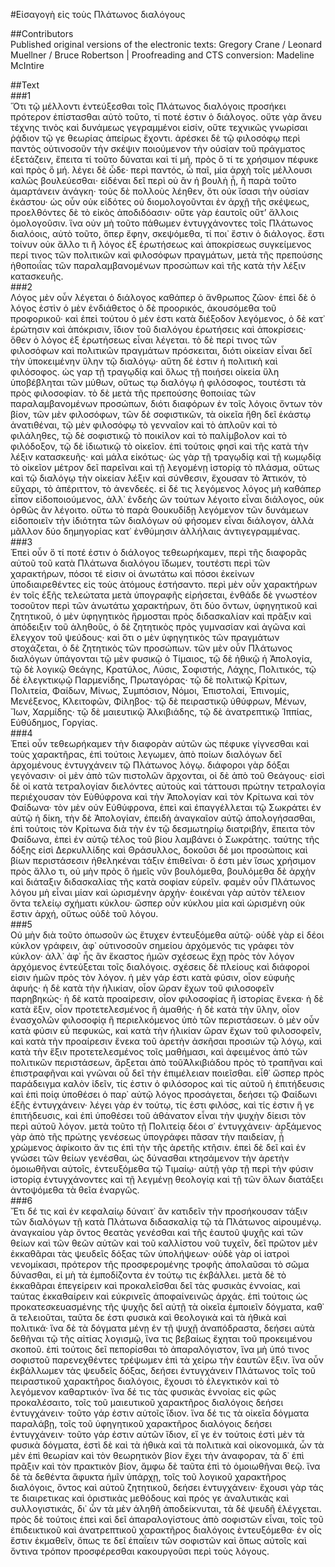 #Εἰσαγογὴ εἰς τοὺς Πλάτωνος διαλόγους  

##Contributors  
Published original versions of the electronic texts: Gregory Crane / Leonard Muellner / Bruce Robertson | Proofreading and CTS conversion: Madeline McIntire  

##Text  
###1  
Ὅτι τῷ μέλλοντι ἐντεύξεσθαι τοῖς Πλάτωνος διαλόγοις προσήκει πρότερον ἐπίστασθαι αὐτὸ τοῦτο, τί ποτέ ἐστιν ὁ διάλογος. οὔτε γὰρ ἄνευ τέχνης τινὸς καὶ δυνάμεως γεγραμμένοι εἰσίν, οὔτε τεχνικῶς γνωρίσαι ῥᾴδιον τῷ γε θεωρίας ἀπείρως ἔχοντι. ἀρέσκει δὲ τῷ φιλοσόφῳ περὶ παντὸς οὑτινοσοῦν τὴν σκέψιν ποιούμενον τὴν οὐσίαν τοῦ πράγματος ἐξετάζειν, ἔπειτα τί τοῦτο δύναται καὶ τί μή, πρὸς ὅ τί τε χρήσιμον πέφυκε καὶ πρὸς ὃ μή. λέγει δὲ ὧδε· περὶ παντός, ὦ παῖ, μία ἀρχὴ τοῖς μέλλουσι καλῶς βουλεύεσθαι· εἰδέναι δεῖ περὶ οὐ ἂν ἡ βουλὴ ᾖ, ἢ παρὰ τοῦτο ἁμαρτάνειν ἀνάγκη· τοὺς δὲ πολλοὺς λέηθεν, ὅτι οὐκ ἴσασι τὴν οὐσίαν ἑκάστου· ὡς οὖν οὐκ εἰδότες οὐ διομολογοῦνται ἐν ἀρχῇ τῆς σκέψεως, προελθόντες δὲ τὸ εἰκὸς ἀποδιδόασιν· οὔτε γὰρ ἑαυτοῖς οὔτʼ ἄλλοις ὁμολογοῦσιν. ἵνα οὐν μὴ τοῦτο πάθωμεν ἐντυγχάνοντες τοῖς Πλάτωνος διαλόοις, αὐτὸ τοῦτο, ὅπερ ἔφην, σκεψόμεθα, τί ποι᾽ ἔστιν ὁ διάλογος. ἔστι τοίνυν οὐκ ἄλλο τι ἢ λόγος ἐξ ἐρωτήσεως καὶ ἀποκρίσεως συγκείμενος περί τινος τῶν πολιτικῶν καὶ φιλοσόφων πραγμάτων, μετὰ τῆς πρεπούσης ἠθοποιΐας τῶν παραλαμβανομένων προσώπων καὶ τῆς κατὰ τὴν λέξιν κατασκευῆς.  
###2  
Λόγος μὲν οὖν λέγεται ὁ διάλογος καθάπερ ὁ ἄνθρωπος ζῶον· ἐπεὶ δὲ ὁ λόγος ἐστὶν ὁ μὲν ἐνδιάθετος ὁ δὲ προορικός, ἀκουσόμεθα τοῦ προφορικοῦ· καὶ ἐπεὶ τούτου ὁ μέν ἐστι κατὰ διέξοδον λεγόμενος, ὁ δὲ κατ᾽ ἐρώτησιν καὶ ἀπόκρισιν, ἴδιον τοῦ διαλόγου ἐρωτήσεις καὶ ἀποκρίσεις· ὅθεν ὁ λόγος ἐξ ἐρωτήσεως εἶναι λέγεται. τὸ δὲ περί τινος τῶν φιλοσόφων καὶ πολιτικῶν πραγμάτων πρόσκειται, διότι οἰκείαν εἶναι δεῖ τὴν ὑποκειμένην ὕλην τῷ διαλόγῳ· αὕτη δέ ἐστιν ἡ πολιτικὴ καὶ φιλόσοφος. ὡς γαρ τῇ τραγῳδίᾳ καὶ ὅλως τῇ ποιήσει οἰκεία ὕλη ὑποβέβληται τῶν μύθων, οὕτως τῳ διαλόγῳ ἡ φιλόσοφος, τουτέστι τὰ πρὸς φιλοσοφίαν. τὸ δὲ μετὰ τῆς πρεπούσης θοποιίας τῶν παραλαμβανομένων προσώπων, διότι διαφόρων ἐν τοῖς λόγοις ὄντων τὸν βίον, τῶν μὲν φιλοσόφων, τῶν δὲ σοφιστικῶν, τὰ οἰκεῖα ἤθη δεῖ ἑκάστῳ ἀνατιθέναι, τῷ μὲν φιλοσόφῳ τὸ γενναῖον καὶ τὸ ἁπλοῦν καὶ τὸ φιλάληθες, τῷ δὲ σοφιστικῷ τὸ ποικίλον καὶ τὸ παλίμβολον καὶ τὸ φιλόδοξον, τῷ δὲ ἰδιωτικῷ τὸ οἰκεῖον. ἐπὶ τούτοις φησὶ καὶ τῆς κατὰ τὴν λέξιν κατασκευῆς· καὶ μάλα εἰκότως· ὡς γὰρ τῇ τραγῳδίᾳ καὶ τῇ κωμῳδίᾳ τὸ οἰκεῖον μέτρον δεῖ παρεῖναι καὶ τῇ λεγομένῃ ἱστορίᾳ τὸ πλάσμα, οὕτως καὶ τῷ διαλόγῳ τὴν οἰκείαν λέξιν καὶ σύνθεσιν, ἔχουσαν τὸ Ἀττικόν, τὸ εὔχαρι, τὸ ἀπέριττον, τὸ ἀνενδεές. εἰ δέ τις λεγόμενος λόγος μὴ καθάπερ εἶπον εἰδοποιούμενος, ἀλλ᾽ ἐνδεὴς ὤν τούτων λέγοιτο εἶναι διάλογος, οὐκ ὀρθῶς ἂν λέγοιτο. οὕτω τὸ παρὰ Θουκυδίδῃ λεγόμενον τῶν δυνάμεων εἰδοποιεῖν τὴν ἰδιότητα τῶν διαλόγων οὐ φήσομεν εἶναι διάλογον, ἀλλὰ μᾶλλον δύο δημηγορίας κατ᾽ ἐνθύμησιν ἀλλήλαις ἀντιγεγραμμένας.  
###3  
Ἐπεὶ οὖν ὅ τί ποτέ ἐστιν ὁ διάλογος τεθεωρήκαμεν, περὶ τῆς διαφορᾶς αὐτοῦ τοῦ κατὰ Πλάτωνα διαλόγου ἴδωμεν, τουτέστι περὶ τῶν χαρακτήρων, πόσοι τέ εἰσιν οἱ ἀνωτάτω καὶ πόσοι ἐκείνων ὑποδιαιρεθέντες εἰς τοὺς ἀτόμους ἐστήσαντο. περὶ μὲν οὖν χαρακτήρων ἐν τοῖς ἑξῆς τελεώτατα μετὰ ὑπογραφῆς εἰρήσεται, ἐνθάδε δὲ γνωστέον τοσοῦτον περὶ τῶν ἀνωτάτω χαρακτήρων, ὅτι δύο ὄντων, ὑφηγητικοῦ καὶ ζητητικοῦ, ὁ μὲν ὑφηγητικὸς ἥρμοσται πρὸς διδασκαλίαν καὶ πρᾶξιν καὶ ἀπόδειξιν τοῦ ἀληθοῦς, ὁ δὲ ζητητικὸς πρὸς γυμνασίαν καὶ ἀγῶνα καὶ ἔλεγχον τοῦ ψεύδους· καὶ ὅτι ο μὲν ὑφηγητικὸς τῶν πραγμάτων στοχάζεται, ὁ δὲ ζητητικὸς τῶν προσώπων. τῶν μὲν οὖν Πλάτωνος διαλόγων ὑπάγονται τῷ μὲν φυσικῷ ὁ Τίμαιος, τῷ δὲ ἠθικῷ ἡ Ἀπολογία, τῷ δὲ λογικῷ Θεάγης, Κρατύλος, Λύσις, Σοφιστής, Λάχης, Πολιτικός, τῷ δὲ ἐλεγκτικῳῷ Παρμενίδης, Πρωταγόρας· τῷ δὲ πολιτικῷ Κρίτων, Πολιτεία, Φαίδων, Μίνως, Συμπόσιον, Νόμοι, Ἐπιστολαί, Ἐπινομίς, Μενέξενος, Κλειτοφῶν, Φίληβος· τῷ δὲ πειραστικῷ ὐθύφρων, Μένων, Ἴων, Χαρμίδης· τῷ δὲ μαιευτικῷ Ἀλκιβιάδης, τῷ δὲ ἀνατρεπτικῷ Ἱππίας, Εὐθύδημος, Γοργίας.  
###4  
Ἐπεὶ οὖν τεθεωρήκαμεν τὴν διαφορὰν αὐτῶν ὡς πέφυκε γίγνεσθαι καὶ τοὺς χαρακτῆρας, ἐπὶ τούτοις λεγωμεν, ἀπὸ ποίων διαλόγων δεῖ ἀρχομένους ἐντυγχάνειν τῷ Πλάτωνος λόγῳ. διάφοροι γὰρ δόξαι γεγόνασιν· οἱ μὲν ἀπὸ τῶν πιστολῶν ἄρχονται, οἱ δὲ ἀπὸ τοῦ Θεάγους· εἰσὶ δὲ οἱ κατὰ τετραλογίαν διελόντες αὐτοὺς καὶ τάττουσι πρώτην τετραλογία περιέχουσαν τὸν Εὐθύφρονα καὶ τὴν Ἀπολογίαν καὶ τὸν Κρίτωνα καὶ τὸν Φαίδωνα· τὸν μὲν οὐν Εὐθύφρονα, ἐπεὶ καὶ ἐπαγγέλλεται τῷ Σωκράτει ἐν αὐτῷ ἡ δίκη, τὴν δὲ Ἀπολογίαν, ἐπειδὴ ἀναγκαῖον αὐτῷ ἀπολογήσασθαι, ἐπὶ τούτοις τὸν Κρίτωνα διὰ τὴν ἐν τῷ δεσμωτηρίῳ διατριβήν, ἔπειτα τὸν Φαίδωνα, ἐπεὶ ἐν αὐτῷ τέλος τοῦ βίου λαμβάνει ὁ Σωκράτης. ταύτης τῆς δόξης εἰσὶ Δερκυλλίδης καὶ Θράσυλλος, δοκοῦσι δέ μοι προσώποις καὶ βίων περιστάσεσιν ἠθεληκέναι τάξιν ἐπιθεῖναι· ὅ ἐστι μὲν ἴσως χρήσιμον πρὸς ἄλλο τι, οὐ μὴν πρὸς ὃ ἡμεῖς νῦν βουλόμεθα, βουλόμεθα δὲ ἀρχὴν καὶ διάταξιν διδασκαλίας τῆς κατὰ σοφίαν εὑρεῖν. φαμὲν οὖν Πλάτωνος λόγου μὴ εἶναι μίαν καὶ ὡρισμένην ἀρχήν· ἐοικέναι γὰρ αὐτὸν τέλειον ὄντα τελείῳ σχήματι κύκλου· ὥσπερ οὖν κύκλου μία καὶ ὡρισμένη οὐκ ἔστιν ἀρχή, οὕτως οὐδὲ τοῦ λόγου.  
###5  
Οὐ μὴν διὰ τοῦτο ὁπωσοῦν ὡς ἔτυχεν ἐντευξόμεθα αὐτῷ· οὐδὲ γὰρ εἰ δέοι κύκλον γράφειν, ἀφ᾽ οὑτινοσοῦν σημείου ἀρχόμενός τις γράφει τὸν κύκλον· ἀλλ᾽ ἀφ᾽ ἧς ἂν ἕκαστος ἡμῶν σχέσεως ἔχῃ πρὸς τὸν λόγον ἀρχόμενος ἐντεύξεται τοῖς διαλόγοις. σχέσεις δὲ πλείους καὶ διάφοροί εἰσιν ἡμῶν πρὸς τὸν λόγον. ἡ μὲν γάρ ἐστι κατὰ φύσιν, οἷον εὐφυὴς ἀφυής· ἡ δὲ κατὰ τὴν ἡλικίαν, οἷον ὥραν ἔχων τοῦ φιλοσοφεῖν παρηβηκώς· ἡ δὲ κατὰ προαίρεσιν, οἷον φιλοσοφίας ἢ ἱστορίας ἕνεκα· ἡ δὲ κατὰ ἕξιν, οἷον προτετελεσμένος ἢ ἀμαθής· ἡ δὲ κατὰ τὴν ὕλην, οἷον ἐνασχολῶν φιλοσοφίᾳ ἢ περιελκόμενος ὑπὸ τῶν περιστάσεων. ὁ μὲν οὖν κατὰ φύσιν εὖ πεφυκώς, καὶ κατὰ τὴν ἡλικίαν ὥραν ἔχων τοῦ φιλοσοφεῖν, καὶ κατὰ τὴν προαίρεσιν ἕνεκα τοῦ ἀρετὴν ἀσκῆσαι προσιὼν τῷ λόγῳ, καὶ κατὰ τὴν ἕξιν προτετελεσμένος τοῖς μαθήμασι, καὶ ἀφειμένος ἀπὸ τῶν πολιτικῶν περιστάσεων, ἄρξεται ἀπὸ τοῦἈλκιβιάδου πρὸς τὸ τραπῆναι καὶ ἐπιστραφῆναι καὶ γνῶναι οὗ δεῖ τὴν ἐπιμέλειαν ποιεῖσθαι. εἶθ᾽ ὥσπερ πρὸς παράδειγμα καλὸν ἰδεῖν, τίς ἐστιν ὁ φιλόσορος καὶ τίς αὐτοῦ ἡ ἐπιτήδευσις καὶ ἐπὶ ποίᾳ ὑποθέσει ὁ παρ᾽ αὐτῷ λόγος προσάγεται, δεήσει τῷ Φαίδωνι ἑξῆς ἐντυγχάνειν· λέγει γὰρ ἐν τούτῳ, τίς ἐστι φιλόσς, καὶ τίς ἐστιν ἥ γε ἐπιτήδευσις, καὶ ἐπὶ ὑποθέσει τοῦ ἀθάνατον εἶναι τὴν ψυχὴν δίεισι τὸν περὶ αὐτοῦ λόγον. μετὰ τοῦτο τῇ Πολιτείᾳ δέοι σ᾽ ἐντυγχάνειν· ἀρξάμενος γὰρ ἀπὸ τῆς πρώτης γενέσεως ὑπογράφει πᾶσαν τὴν παιδείαν, ᾗ χρώμενος ἀφίκοιτο ἄν τις ἐπὶ τὴν τῆς ἀρετῆς κτῆσιν. ἐπεὶ δὲ δεῖ καὶ ἐν γνώσει τῶν θείων γενέσθαι, ὡς δύνασθαι κτησάμενον τὴν ἀρετὴν ὁμοιωθῆναι αὐτοῖς, ἐντευξόμεθα τῷ Τιμαίῳ· αὐτῇ γὰρ τῇ περὶ τὴν φύσιν ἱστορίᾳ ἐντυγχάνοντες καὶ τῇ λεγμένῃ θεολογίᾳ καὶ τῇ τῶν ὅλων διατάξει ἀντοψόμεθα τὰ θεῖα ἐναργῶς.  
###6  
Ἔτι δέ τις καὶ ἐν κεφαλαίῳ δύναιτ᾽ ἂν κατιδεῖν τὴν προσήκουσαν τάξιν τῶν διαλόγων τῇ κατὰ Πλάτωνα διδασκαλίᾳ τῷ τὰ Πλάτωνος αἱρουμένῳ. ἀναγκαίου γὰρ ὄντος θεατὰς γενέσθαι καὶ τῆς ἑαυτοῦ ψυχῆς καὶ τῶν θείων καὶ τῶν θεῶν αὐτῶν καὶ τοῦ καλλίστου νοῦ τυχεῖν, δεῖ πρῶτον μὲν ἐκκαθᾶραι τὰς ψευδεῖς δόξας τῶν ὑπολήψεων· οὐδὲ γὰρ οἱ ἰατροὶ νενομίκασι, πρότερον τῆς προσφερομένης τροφῆς ἀπολαῦσαι τὸ σῶμα δύνασθαι, εἰ μὴ τὰ ἐμποδίζοντα ἐν τούτῳ τις ἐκβάλλει. μετὰ δὲ τὸ ἐκκαθᾶραι ἐπεγείρειν καὶ προκαλεῖσθαι δεῖ τὰς φυσικὰς ἐννοίας, καὶ ταύτας ἐκκαθαίρειν καὶ εὐκρινεῖς άποφαίνεινῶς ἀρχάς. ἐπὶ τούτοις ὡς προκατεσκευασμένης τῆς ψυχῆς δεῖ αὐτῇ τὰ οἰκεῖα ἐμποιεῖν δόγματα, καθ᾽ ἃ τελειοῦται, ταῦτα δε ἐστι φυσικὰ καὶ θεολογικὰ καὶ τὰ ἠθικὰ καὶ πολιτικά· ἵνα δὲ τὰ δόγματα μένῃ ἐν τῇ ψυχῇ ἀναπόδραστα, δεήσει αὐτὰ δεθῆναι τῷ τῆς αἰτίας λογισμῷ, ἵνα τις βεβαίως ἔχηται τοῦ προκειμένου σκοποῦ. ἐπὶ τούτοις δεῖ πεπορίσθαι τὸ ἀπαραλόγιστον, ἵνα μὴ ὑπό τινος σοφιστοῦ παρενεχθέντες τρέψωμεν ἐπὶ τὰ χείρω τὴν ἑαυτῶν ἕξιν. ἵνα οὖν ἐκβάλλωμεν τὰς ψευδεῖς δόξας, δεήσει ἐντυγχάνειν Πλάτωνος τοῖς τοῦ πειραστικοῦ χαρακτῆρος διαλόγοις, ἔχουσι τὸ ἐλεγκτικὸν καὶ τὸ λεγόμενον καθαρτικόν· ἵνα δέ τις τὰς φυσικὰς ἐννοίας εἰς φῶς προκαλέσαιτο, τοῖς τοῦ μαιευτικοῦ χαρακτῆρος διαλόγοις δεήσει ἐντυγχάνειν· τοῦτο γάρ ἐστιν αὐτοῖς ἴδιον. ἵνα δέ τις τὰ οἰκεῖα δόγματα παραλάβῃ, τοῖς τοῦ ὑφηγητικοῦ χαρακτῆρος διαλόγοις δεήσει ἐντυγχάνειν· τοῦτο γάρ ἐστιν αὐτῶν ἴδιον, εἴ γε ἐν τούτοις ἐστὶ μὲν τὰ φυσικὰ δόγματα, ἐστὶ δὲ καὶ τὰ ἠθικὰ καὶ τὰ πολιτικὰ καὶ οἰκονομικά, ὧν τὰ μὲν ἐπὶ θεωρίαν καὶ τὸν θεωρητικὸν βίον ἔχει τὴν ἀναφοραν, τὰ δ᾽ ἐπὶ πρᾶξιν καὶ τὸν πρακτικὸν βίον, ἄμφω δὲ ταῦτα ἐπὶ τὸ ὁμοιωθῆναι θεῷ. ἵνα δὲ τὰ δεθέντα ἄφυκτα ἡμῖν ὑπάρχῃ, τοῖς τοῦ λογικοῦ χαρακτῆρος διαλόγοις, ὄντος καὶ αὐτοῦ ζητητικοῦ, δεήσει ἐντυγχάνειν· ἔχουσι γὰρ τάς τε διαιρετικας καὶ ὁριστικὰς μεθόδους καὶ πρός γε ἀναλυτικὰς καὶ συλλογιστικάς, δι᾽ ὧν τὰ μὲν ἀληθῆ ἀποδείκνυται, τὰ δὲ ψευδῆ ἐλέγχεται. πρὸς δὲ τούτοις ἐπεὶ καὶ δεῖ ἀπαραλογίστους ἀπὸ σοφιστῶν εἶναι, τοῖς τοῦ ἐπιδεικτικοῦ καὶ ἀνατρεπτικοῦ χαρακτῆρος διαλόγοις ἐντευξόμεθα· ἐν οἷς ἔστιν ἐκμαθεῖν, ὅπως τε δεῖ ἐπαΐειν τῶν σοφιστῶν καὶ ὅπως αὐτοῖς καὶ ὅντινα τρόπον προσφέρεσθαι κακουργοῦσι περὶ τοὺς λόγους.  

